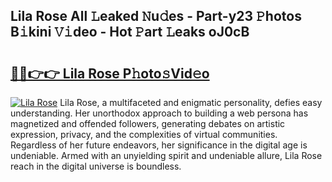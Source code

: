 ## Lila Rose All 𝙻eaked 𝙽u𝚍es - Part-y23 𝙿hotos B𝚒kini 𝚅𝚒deo - Hot 𝙿art 𝙻eaks oJ0cB

# <h2><a href="http://ld0ruco.urlbe.top/?page=Lila+Rose">🔗🔗👉👉 Lila Rose P𝚑oto𝚜Vid𝚎o</a></h2>

[![Lila Rose](https://i.imgur.com/eBuTRDB.gif)](http://ld0ruco.urlbe.top/?page=Lila+Rose)
Lila Rose, a multifaceted and enigmatic personality, defies easy understanding. Her unorthodox approach to building a web persona has magnetized and offended followers, generating debates on artistic expression, privacy, and the complexities of virtual communities. Regardless of her future endeavors, her significance in the digital age is undeniable. Armed with an unyielding spirit and undeniable allure, Lila Rose reach in the digital universe is boundless.
